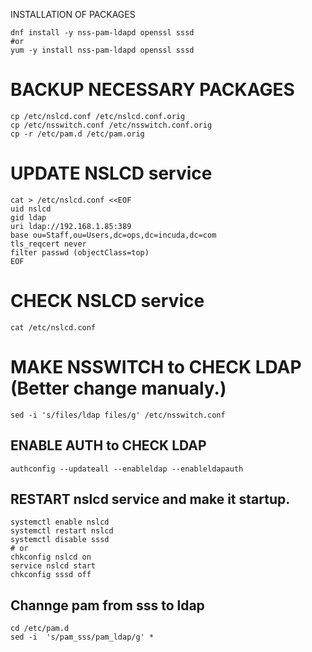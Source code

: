 

INSTALLATION OF PACKAGES
```
dnf install -y nss-pam-ldapd openssl sssd 
#or 
yum -y install nss-pam-ldapd openssl sssd
```

# BACKUP NECESSARY PACKAGES
```
cp /etc/nslcd.conf /etc/nslcd.conf.orig
cp /etc/nsswitch.conf /etc/nsswitch.conf.orig
cp -r /etc/pam.d /etc/pam.orig
```

# UPDATE NSLCD service
```
cat > /etc/nslcd.conf <<EOF
uid nslcd
gid ldap
uri ldap://192.168.1.85:389
base ou=Staff,ou=Users,dc=ops,dc=incuda,dc=com
tls_reqcert never
filter passwd (objectClass=top)
EOF
```

# CHECK NSLCD service
```
cat /etc/nslcd.conf
```

# MAKE NSSWITCH to CHECK LDAP (Better change manualy.)
```
sed -i 's/files/ldap files/g' /etc/nsswitch.conf
```
## ENABLE AUTH to CHECK LDAP
```
authconfig --updateall --enableldap --enableldapauth
```

## RESTART nslcd service and make it startup.
```
systemctl enable nslcd
systemctl restart nslcd
systemctl disable sssd
# or
chkconfig nslcd on
service nslcd start
chkconfig sssd off
```
## Channge pam from sss to ldap
```
cd /etc/pam.d
sed -i  's/pam_sss/pam_ldap/g' *
```
